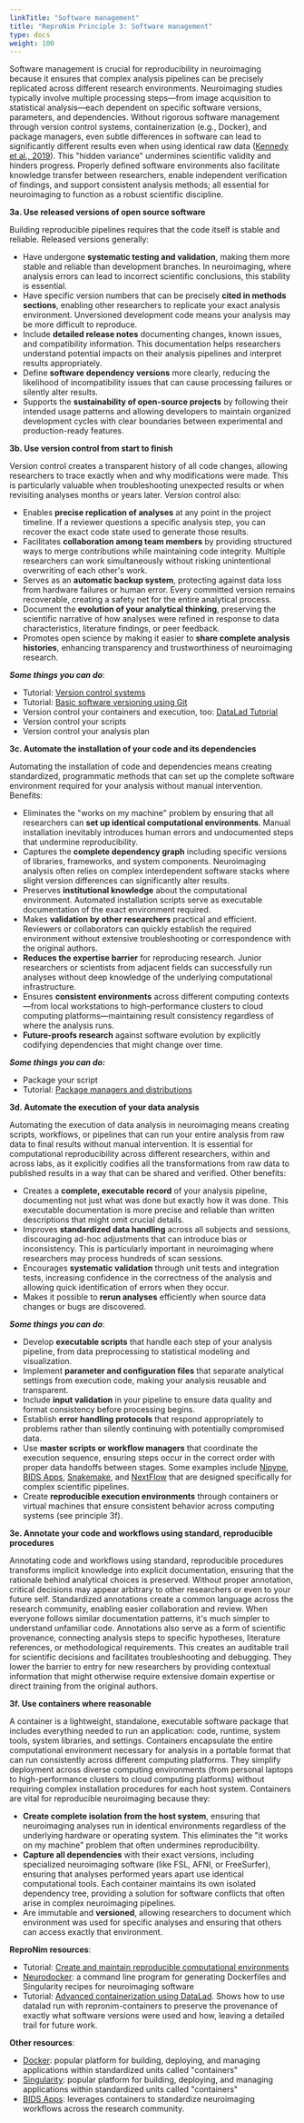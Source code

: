 ```yaml
---
linkTitle: "Software management"
title: "ReproNim Principle 3: Software management"
type: docs
weight: 100
---
```


Software management is crucial for reproducibility in neuroimaging because it ensures that complex analysis pipelines can be precisely replicated across different research environments.
Neuroimaging studies typically involve multiple processing steps—from image acquisition to statistical analysis—each dependent on specific software versions, parameters, and dependencies.
Without rigorous software management through version control systems, containerization (e.g., Docker), and package managers, even subtle differences in software can lead to significantly different results even when using identical raw data ([Kennedy et al., 2019](https://www.frontiersin.org/journals/neuroinformatics/articles/10.3389/fninf.2019.00001/full)).
This "hidden variance" undermines scientific validity and hinders progress.
Properly defined software environments also facilitate knowledge transfer between researchers, enable independent verification of findings, and support consistent analysis methods; all essential for neuroimaging to function as a robust scientific discipline.

**3a. Use released versions of open source software**

Building reproducible pipelines requires that the code itself is stable and reliable.
Released versions generally:
  * Have undergone **systematic testing and validation**, making them more stable and reliable than development branches.
    In neuroimaging, where analysis errors can lead to incorrect scientific conclusions, this stability is essential.
  * Have specific version numbers that can be precisely **cited in methods sections**, enabling other researchers to replicate your exact analysis environment.
    Unversioned development code means your analysis may be more difficult to reproduce.
  * Include **detailed release notes** documenting changes, known issues, and compatibility information.
    This documentation helps researchers understand potential impacts on their analysis pipelines and interpret results appropriately.
  * Define **software dependency versions** more clearly, reducing the likelihood of incompatibility issues that can cause processing failures or silently alter results.
  * Supports the **sustainability of open-source projects** by following their intended usage patterns and allowing developers to maintain organized development cycles with clear boundaries between experimental and production-ready features.

**3b. Use version control from start to finish**

Version control creates a transparent history of all code changes, allowing researchers to trace exactly when and why modifications were made.
This is particularly valuable when troubleshooting unexpected results or when revisiting analyses months or years later.
Version control also:

  * Enables **precise replication of analyses** at any point in the project timeline.
    If a reviewer questions a specific analysis step, you can recover the exact code state used to generate those results.
  * Facilitates **collaboration among team members** by providing structured ways to merge contributions while maintaining code integrity.
    Multiple researchers can work simultaneously without risking unintentional overwriting of each other's work.
  * Serves as an **automatic backup system**, protecting against data loss from hardware failures or human error.
    Every committed version remains recoverable, creating a safety net for the entire analytical process.
  * Document the **evolution of your analytical thinking**, preserving the scientific narrative of how analyses were refined in response to data characteristics, literature findings, or peer feedback.
  * Promotes open science by making it easier to **share complete analysis histories**, enhancing transparency and trustworthiness of neuroimaging research.

***Some things you can do***:
  * Tutorial:  [Version control systems](https://www.repronim.org/module-reproducible-basics/02-vcs/)
  * Tutorial: [Basic software versioning using Git](/resources/tutorials/git/)
  * Version control your containers and execution, too: [DataLad Tutorial](/resources/tutorials/repronim-containers/)
  * Version control your scripts
  * Version control your analysis plan

**3c. Automate the installation of your code and its dependencies**

Automating the installation of code and dependencies means creating standardized, programmatic methods that can set up the complete software environment required for your analysis without manual intervention.
Benefits:

   * Eliminates the "works on my machine" problem by ensuring that all researchers can **set up identical computational environments**.
     Manual installation inevitably introduces human errors and undocumented steps that undermine reproducibility.
   * Captures the **complete dependency graph** including specific versions of libraries, frameworks, and system components.
     Neuroimaging analysis often relies on complex interdependent software stacks where slight version differences can significantly alter results.
   * Preserves **institutional knowledge** about the computational environment.
     Automated installation scripts serve as executable documentation of the exact environment required.
   * Makes **validation by other researchers** practical and efficient.
     Reviewers or collaborators can quickly establish the required environment without extensive troubleshooting or correspondence with the original authors.
   * **Reduces the expertise barrier** for reproducing research.
     Junior researchers or scientists from adjacent fields can successfully run analyses without deep knowledge of the underlying computational infrastructure.
   * Ensures **consistent environments** across different computing contexts—from local workstations to high-performance clusters to cloud computing platforms—maintaining result consistency regardless of where the analysis runs.
   * **Future-proofs research** against software evolution by explicitly codifying dependencies that might change over time.

***Some things you can do:***
  * Package your script
  * Tutorial:  [Package managers and distributions](https://www.repronim.org/module-reproducible-basics/03-packages/)

**3d. Automate the execution of your data analysis**

Automating the execution of data analysis in neuroimaging means creating scripts, workflows, or pipelines that can run your entire analysis from raw data to final results without manual intervention.
It is essential for computational reproducibility across different researchers, within and across labs, as it explicitly codifies all the transformations from raw data to published results in a way that can be shared and verified.
Other benefits:
  * Creates a **complete, executable record** of your analysis pipeline, documenting not just what was done but exactly how it was done.
    This executable documentation is more precise and reliable than written descriptions that might omit crucial details.
  * Improves **standardized data handling** across all subjects and sessions, discouraging ad-hoc adjustments that can introduce bias or inconsistency.
    This is particularly important in neuroimaging where researchers may process hundreds of scan sessions.
  * Encourages **systematic validation** through unit tests and integration tests, increasing confidence in the correctness of the analysis and allowing quick identification of errors when they occur.
  * Makes it possible to **rerun analyses** efficiently when source data changes or bugs are discovered.

***Some things you can do***:
  * Develop **executable scripts** that handle each step of your analysis pipeline, from data preprocessing to statistical modeling and visualization.
  * Implement **parameter and configuration files** that separate analytical settings from execution code, making your analysis reusable and transparent.
  * Include **input validation** in your pipeline to ensure data quality and format consistency before processing begins.
  * Establish **error handling protocols** that respond appropriately to problems rather than silently continuing with potentially compromised data.
  * Use **master scripts or workflow managers** that coordinate the execution sequence, ensuring steps occur in the correct order with proper data handoffs between stages.
    Some examples include [Nipype](https://nipype.readthedocs.io/en/latest/), [BIDS Apps](https://bids-apps.neuroimaging.io/), [Snakemake](https://snakemake.github.io/), and [NextFlow](https://training.nextflow.io/latest/) that are designed specifically for complex scientific pipelines.
  * Create **reproducible execution environments** through containers or virtual machines that ensure consistent behavior across computing systems (see principle 3f).

**3e. Annotate your code and workflows using standard, reproducible procedures**

Annotating code and workflows using standard, reproducible procedures transforms implicit knowledge into explicit documentation, ensuring that the rationale behind analytical choices is preserved.
Without proper annotation, critical decisions may appear arbitrary to other researchers or even to your future self.
Standardized annotations create a common language across the research community, enabling easier collaboration and review.
When everyone follows similar documentation patterns, it's much simpler to understand unfamiliar code.
Annotations also serve as a form of scientific provenance, connecting analysis steps to specific hypotheses, literature references, or methodological requirements.
This creates an auditable trail for scientific decisions and facilitates troubleshooting and debugging.
They lower the barrier to entry for new researchers by providing contextual information that might otherwise require extensive domain expertise or direct training from the original authors.

**3f. Use containers where reasonable**

A container is a lightweight, standalone, executable software package that includes everything needed to run an application: code, runtime, system tools, system libraries, and settings.
Containers encapsulate the entire computational environment necessary for analysis in a portable format that can run consistently across different computing platforms.
They simplify deployment across diverse computing environments (from personal laptops to high-performance clusters to cloud computing platforms) without requiring complex installation procedures for each host system.
Containers are vital for reproducible neuroimaging because they:
  * **Create complete isolation from the host system**, ensuring that neuroimaging analyses run in identical environments regardless of the underlying hardware or operating system.
    This eliminates the "it works on my machine" problem that often undermines reproducibility.
  * **Capture all dependencies** with their exact versions, including specialized neuroimaging software (like FSL, AFNI, or FreeSurfer), ensuring that analyses performed years apart use identical computational tools.
    Each container maintains its own isolated dependency tree, providing a solution for software conflicts that often arise in complex neuroimaging pipelines.
  * Are immutable and **versioned**, allowing researchers to document which environment was used for specific analyses and ensuring that others can access exactly that environment.

**ReproNim resources**:
  * Tutorial: [Create and maintain reproducible computational environments](https://www.repronim.org/module-dataprocessing/04-containers/)
  * [Neurodocker](/resources/tools/neurodocker/): a command line program for generating Dockerfiles and Singularity recipes for neuroimaging software
  * Tutorial:  [Advanced containerization using DataLad](/resources/tutorials/repronim-containers/).
    Shows how to use datalad run with repronim-containers to preserve the provenance of exactly what software versions were used and how, leaving a detailed trail for future work.

**Other resources**:
  * [Docker](https://www.docker.com/):  popular platform for building, deploying, and managing applications within standardized units called "containers"
  * [Singularity](https://docs.sylabs.io/guides/3.5/user-guide/introduction.html): popular platform for building, deploying, and managing applications within standardized units called "containers"
  * [BIDS Apps](https://bids-apps.neuroimaging.io/): leverages containers to standardize neuroimaging workflows across the research community.
